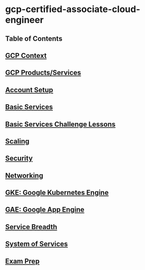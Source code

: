 # gcp-certified-associate-cloud-engineer

## Table of Contents

## [GCP Context](DOCS/GCP-context.md)

## [GCP Products/Services](DOCS/GCP-products.md)

## [Account Setup](DOCS/Account-Setup.md)

## [Basic Services](DOCS/Basic-Services.md)

## [Basic Services Challenge Lessons](DOCS/Basic-Services-Challenge-Lessons.md)

## [Scaling](DOCS/Scaling.md)

## [Security](DOCS/Security.md)

## [Networking](DOCS/Networking.md)

## [GKE: Google Kubernetes Engine](DOCS/GKE.md)

## [GAE: Google App Engine](DOCS/GAE.md)

## [Service Breadth](DOCS/Service-Breadth.md)

## [System of Services](DOCS/System-of-Services.md)

## [Exam Prep](DOCS/Exam-Prep.md)
